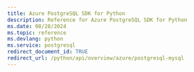 ```yaml
---
title: Azure PostgreSQL SDK for Python
description: Reference for Azure PostgreSQL SDK for Python
ms.date: 08/28/2024
ms.topic: reference
ms.devlang: python
ms.service: postgresql
redirect_document_id: TRUE
redirect_url: /python/api/overview/azure/postgresql-mysql
---
```

